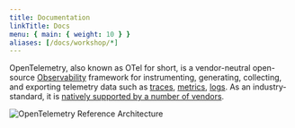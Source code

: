 ```yaml
---
title: Documentation
linkTitle: Docs
menu: { main: { weight: 10 } }
aliases: [/docs/workshop/*]
---
```


OpenTelemetry, also known as OTel for short, is a vendor-neutral open-source
[Observability](concepts/observability-primer/#what-is-observability) framework
for instrumenting, generating, collecting, and exporting telemetry data such as
[traces](concepts/observability-primer/#distributed-traces),
[metrics](concepts/observability-primer/#reliability--metrics),
[logs](concepts/observability-primer/#logs). As an industry-standard, it is
[natively supported by a number of vendors](/ecosystem/vendors/).

![OpenTelemetry Reference Architecture](/img/otel_diagram.svg)
